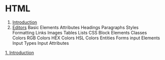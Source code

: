 # HTML

1. [Introduction](https://junji64.github.io/HTML/HTML%20Intro.html)
2. [Editors](https://junji64.github.io/HTML/HTML%20Editors.html)
Basic
Elements
Attributes
Headings
Paragraphs
Styles
Formatting
Links
Images
Tables
Lists
CSS
Block Elements
Classes
Colors
RGB Colors
HEX Colors
HSL Colors
Entities
Forms
input Elements
Input Types
Input Attributes



[1. Introduction](https://junji64.github.io/CSS/CSS%20Introduction.html)
